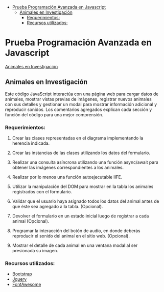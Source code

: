 - [Prueba Programación Avanzada en Javascript](#prueba-programación-avanzada-en-javascript)
  - [Animales en Investigación](#animales-en-investigación)
    - [Requerimientos:](#requerimientos)
    - [Recursos utilizados:](#recursos-utilizados)

# Prueba Programación Avanzada en Javascript

[Animales en Investigación](/assets/imgs/animales-en-investigacion.png)

## Animales en Investigación

Este código JavaScript interactúa con una página web para cargar datos de animales, mostrar vistas previas de imágenes, registrar nuevos animales con sus detalles y gestionar un modal para mostrar información adicional y reproducir sonidos. Los comentarios agregados explican cada sección y función del código para una mejor comprensión.

### Requerimientos:

1. Crear las clases representadas en el diagrama implementando la herencia indicada.

2. Crear las instancias de las clases utilizando los datos del formulario.

3. Realizar una consulta asíncrona utilizando una función async/await para obtener las imágenes correspondientes a los animales.

4. Realizar por lo menos una función autoejecutable IIFE.

5. Utilizar la manipulación del DOM para mostrar en la tabla los animales registrados con el formulario.

6. Validar que el usuario haya asignado todos los datos del animal antes de que éste sea agregado a la tabla. (Opcional).

7. Devolver el formulario en un estado inicial luego de registrar a cada animal (Opcional).

8. Programar la interacción del botón de audio, en donde deberás reproducir el sonido del animal en el sitio web. (Opcional).

9. Mostrar el detalle de cada animal en una ventana modal al ser presionada su imagen.


### Recursos utilizados:

* [Bootstrap](https://getbootstrap.com/)
* [Jquery](https://jquery.com/)
* [FontAwesome](https://fontawesome.com/)

